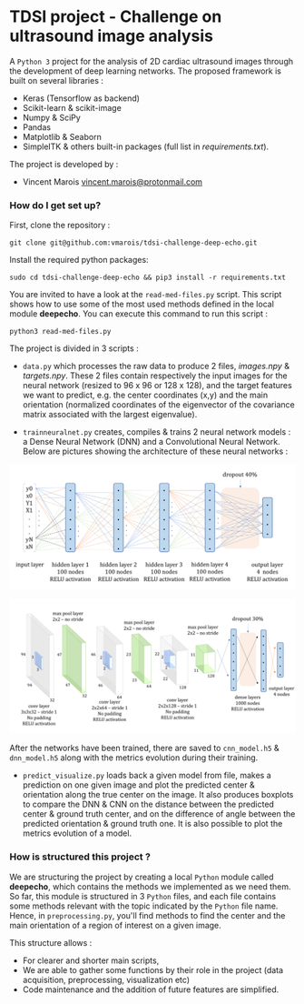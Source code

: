 
# TDSI project - Challenge on ultrasound image analysis #

A `Python 3` project for the analysis of 2D cardiac ultrasound images through the development of deep learning networks. The proposed framework is built on several libraries :
- Keras (Tensorflow as backend)
- Scikit-learn & scikit-image
- Numpy & SciPy
- Pandas
- Matplotlib & Seaborn
- SimpleITK
& others built-in packages (full list in _requirements.txt_).

The project is developed by :

* Vincent Marois <vincent.marois@protonmail.com>

### How do I get set up? ###

First, clone the repository :


    git clone git@github.com:vmarois/tdsi-challenge-deep-echo.git


Install the required python packages:


    sudo cd tdsi-challenge-deep-echo && pip3 install -r requirements.txt


You are invited to have a look at the  `read-med-files.py` script. This script shows how to use some of the most used methods defined in the local module **deepecho**.  You can execute this command to run this script :

    python3 read-med-files.py
    

The project is  divided in 3 scripts :
* `data.py` which processes the raw data to produce 2 files, *images.npy* & *targets.npy*. These 2 files contain respectively the input images for the neural network (resized to 96 x 96 or 128 x 128), and the target features we want to predict, e.g. the center coordinates (x,y) and the main orientation (normalized coordinates of the eigenvector of the covariance matrix associated with the largest eigenvalue).

* `trainneuralnet.py` creates, compiles & trains 2 neural network models : a Dense Neural Network (DNN) and a Convolutional Neural Network. Below are pictures showing the architecture of these neural networks :

![DNN Model](images/dnn.png)

![CNN Model](images/cnn.png)

After the networks have been trained, there are saved to `cnn_model.h5` & `dnn_model.h5` along with the metrics evolution during their training.

* `predict_visualize.py` loads back a given model from file, makes a prediction on one given image and plot the predicted center & orientation along the true center on the image. It also produces boxplots to compare the DNN & CNN on the distance between the predicted center & ground truth center, and on the difference of angle between the predicted orientation & ground truth one. It is also possible to plot the metrics evolution of a model.

### How is structured this project ? ###

We are structuring the project by creating a local `Python` module  called  **deepecho**, which contains the methods we implemented as we need them. So far, this module is structured in 3  `Python` files, and each file contains some methods relevant with the topic indicated by the  `Python` file name. Hence, in  `preprocessing.py`, you'll find methods to find the center and the main orientation of a region of interest on a given image.

This structure allows :
- For clearer and shorter main scripts,
- We are able to gather some functions by their role in the project (data acquisition, preprocessing, visualization etc)
- Code maintenance and the addition of future features are simplified.
